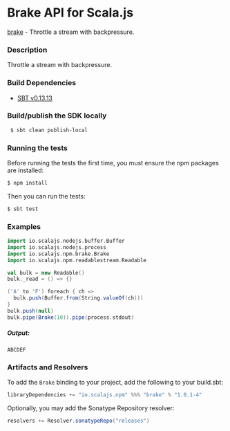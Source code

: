 Brake API for Scala.js
================================
[brake](https://www.npmjs.com/package/brake) - Throttle a stream with backpressure.

### Description

Throttle a stream with backpressure.

### Build Dependencies

* [SBT v0.13.13](http://www.scala-sbt.org/download.html)

### Build/publish the SDK locally

```bash
 $ sbt clean publish-local
```

### Running the tests

Before running the tests the first time, you must ensure the npm packages are installed:

```bash
$ npm install
```

Then you can run the tests:

```bash
$ sbt test
```

### Examples

```scala
import io.scalajs.nodejs.buffer.Buffer
import io.scalajs.nodejs.process
import io.scalajs.npm.brake.Brake
import io.scalajs.npm.readablestream.Readable

val bulk = new Readable()
bulk._read = () => {}

('A' to 'F') foreach { ch =>
  bulk.push(Buffer.from(String.valueOf(ch)))
}
bulk.push(null)
bulk.pipe(Brake(10)).pipe(process.stdout)
```

##### Output:

```text
ABCDEF
```

### Artifacts and Resolvers

To add the `Brake` binding to your project, add the following to your build.sbt:  

```sbt
libraryDependencies += "io.scalajs.npm" %%% "brake" % "1.0.1-4"
```

Optionally, you may add the Sonatype Repository resolver:

```sbt   
resolvers += Resolver.sonatypeRepo("releases") 